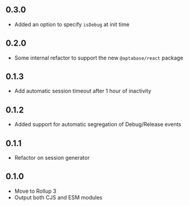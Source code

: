 ## 0.3.0

- Added an option to specify `isDebug` at init time

## 0.2.0

- Some internal refactor to support the new `@aptabase/react` package

## 0.1.3

- Add automatic session timeout after 1 hour of inactivity

## 0.1.2

- Added support for automatic segregation of Debug/Release events

## 0.1.1

- Refactor on session generator

## 0.1.0

- Move to Rollup 3
- Output both CJS and ESM modules
